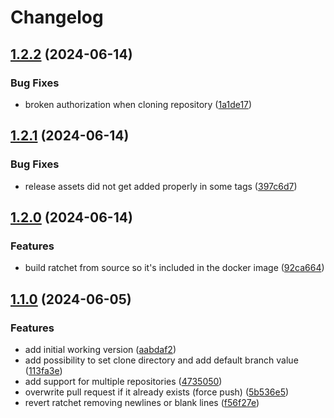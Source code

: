# Changelog

## [1.2.2](https://github.com/Brend-Smits/ratchet-dispatcher/compare/v1.2.1...v1.2.2) (2024-06-14)


### Bug Fixes

* broken authorization when cloning repository ([1a1de17](https://github.com/Brend-Smits/ratchet-dispatcher/commit/1a1de17d84539f42a5d4d1ceb45563a544764e29))

## [1.2.1](https://github.com/Brend-Smits/ratchet-dispatcher/compare/v1.2.0...v1.2.1) (2024-06-14)


### Bug Fixes

* release assets did not get added properly in some tags ([397c6d7](https://github.com/Brend-Smits/ratchet-dispatcher/commit/397c6d74a7050e20529abac145282a1a1486ca4e))

## [1.2.0](https://github.com/Brend-Smits/ratchet-dispatcher/compare/v1.1.0...v1.2.0) (2024-06-14)


### Features

* build ratchet from source so it's included in the docker image ([92ca664](https://github.com/Brend-Smits/ratchet-dispatcher/commit/92ca664b02324e71684779715a9f1159b3e106ab))

## [1.1.0](https://github.com/Brend-Smits/ratchet-dispatcher/compare/v1.0.0...v1.1.0) (2024-06-05)


### Features

* add initial working version ([aabdaf2](https://github.com/Brend-Smits/ratchet-dispatcher/commit/aabdaf20b0e1be4095ae51d3861ace50e89ecde4))
* add possibility to set clone directory and add default branch value ([113fa3e](https://github.com/Brend-Smits/ratchet-dispatcher/commit/113fa3e88f405766bca6aeb16809e178d90df4a2))
* add support for multiple repositories ([4735050](https://github.com/Brend-Smits/ratchet-dispatcher/commit/47350503290bd5efbbf59c9614a7d9b1c9cd4a2c))
* overwrite pull request if it already exists (force push) ([5b536e5](https://github.com/Brend-Smits/ratchet-dispatcher/commit/5b536e553e17c79ed4a6c699507abdb3795ced1d))
* revert ratchet removing newlines or blank lines ([f56f27e](https://github.com/Brend-Smits/ratchet-dispatcher/commit/f56f27e1c1e1e609a0e94da0896f995f0d800e87))
